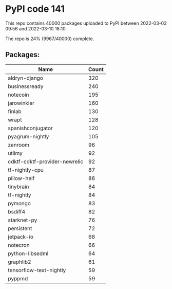 # PyPI code 141

This repo contains 40000 packages uploaded to PyPI between 
2022-03-03 09:56 and 2022-03-10 18:10.

The repo is 24% (9967/40000) complete.

## Packages:

| Name  | Count |
| ----- | ----- |
| aldryn-django | 320 |
| businessready | 240 |
| notecoin | 195 |
| jarowinkler | 160 |
| finlab | 130 |
| wrapt | 128 |
| spanishconjugator | 120 |
| pyagrum-nightly | 105 |
| zenroom | 96 |
| utilmy | 92 |
| cdktf-cdktf-provider-newrelic | 92 |
| tf-nightly-cpu | 87 |
| pillow-heif | 86 |
| tinybrain | 84 |
| tf-nightly | 84 |
| pymongo | 83 |
| bsdiff4 | 82 |
| starknet-py | 76 |
| persistent | 72 |
| jetpack-io | 68 |
| notecron | 66 |
| python-libsedml | 64 |
| graphlib2 | 61 |
| tensorflow-text-nightly | 59 |
| pyppmd | 59 |


